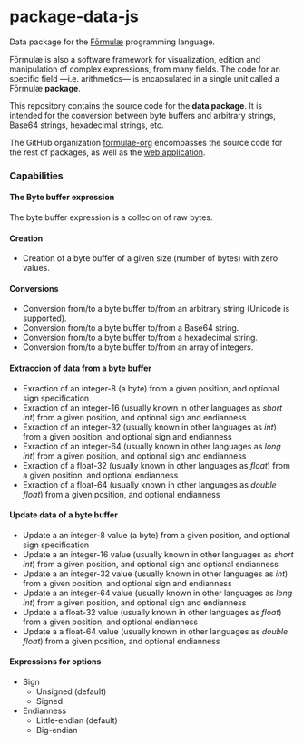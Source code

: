 # package-data-js

Data package for the [Fōrmulæ](https://formulae.org) programming language.

Fōrmulæ is also a software framework for visualization, edition and manipulation of complex expressions, from many fields. The code for an specific field —i.e. arithmetics— is encapsulated in a single unit called a Fōrmulæ **package**.

This repository contains the source code for the **data package**. It is intended for the conversion between byte buffers and arbitrary strings, Base64 strings, hexadecimal strings, etc.

The GitHub organization [formulae-org](https://github.com/formulae-org) encompasses the source code for the rest of packages, as well as the [web application](https://github.com/formulae-org/formulae-js).

<!--
Take a look at this [tutorial](https://formulae.org/?script=tutorials/Complex) to know the capabilities of the Fōrmulæ arithmetic package.
-->

### Capabilities ###

#### The **Byte buffer** expression

The byte buffer expression is a collecion of raw bytes.

#### Creation ####

* Creation of a byte buffer of a given size (number of bytes) with zero values.

#### Conversions ####

* Conversion from/to a byte buffer to/from an arbitrary string (Unicode is supported).
* Conversion from/to a byte buffer to/from a Base64 string.
* Conversion from/to a byte buffer to/from a hexadecimal string.
* Conversion from/to a byte buffer to/from an array of integers.

#### Extraccion of data from a byte buffer ####

* Exraction of an integer-8 (a byte) from a given position, and optional sign specification
* Exraction of an integer-16 (usually known in other languages as *short int*) from a given position, and optional sign and endianness
* Exraction of an integer-32 (usually known in other languages as *int*) from a given position, and optional sign and endianness
* Exraction of an integer-64 (usually known in other languages as *long int*) from a given position, and optional sign and endianness
* Exraction of a float-32 (usually known in other languages as *float*) from a given position, and optional endianness
* Exraction of a float-64 (usually known in other languages as *double float*) from a given position, and optional endianness

#### Update data of a byte buffer ####

* Update a an integer-8 value (a byte) from a given position, and optional sign specification
* Update a an integer-16 value (usually known in other languages as *short int*) from a given position, and optional sign and optional endianness
* Update a an integer-32 value (usually known in other languages as *int*) from a given position, and optional sign and endianness
* Update a an integer-64 value (usually known in other languages as *long int*) from a given position, and optional sign and endianness
* Update a a float-32 value (usually known in other languages as *float*) from a given position, and optional endianness
* Update a a float-64 value (usually known in other languages as *double float*) from a given position, and optional endianness

#### Expressions for options ####

* Sign
    * Unsigned (default)
    * Signed
* Endianness
    * Little-endian (default)
    * Big-endian

